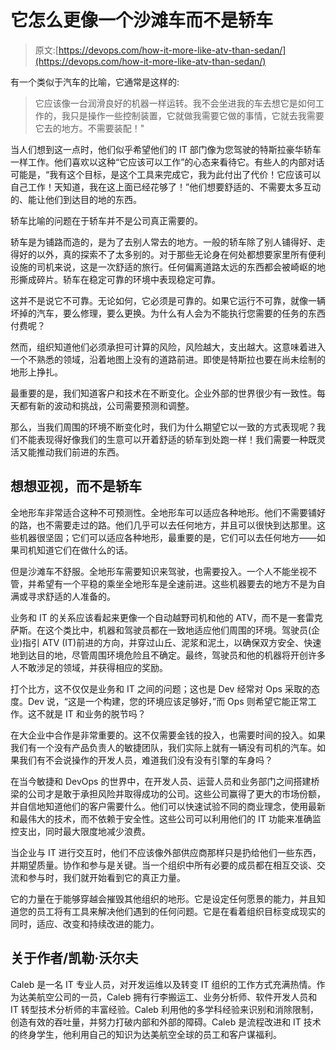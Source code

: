 # 它怎么更像一个沙滩车而不是轿车

> 原文:[https://devops.com/how-it-more-like-atv-than-sedan/](https://devops.com/how-it-more-like-atv-than-sedan/)

有一个类似于汽车的比喻，它通常是这样的:

> 它应该像一台润滑良好的机器一样运转。我不会坐进我的车去想它是如何工作的，我只是操作一些控制装置，它就做我需要它做的事情，它就去我需要它去的地方。不需要装配！"

当人们想到这一点时，他们似乎希望他们的 IT 部门像为您驾驶的特斯拉豪华轿车一样工作。他们喜欢以这种“它应该可以工作”的心态来看待它。有些人的内部对话可能是，“我有这个目标，是这个工具来完成它，我为此付出了代价！它应该可以自己工作！天知道，我在这上面已经花够了！”他们想要舒适的、不需要太多互动的、能让他们到达目的地的东西。

轿车比喻的问题在于轿车并不是公司真正需要的。

轿车是为铺路而造的，是为了去别人常去的地方。一般的轿车除了别人铺得好、走得好的以外，真的探索不了太多别的。对于那些无论身在何处都想要家里所有便利设施的司机来说，这是一次舒适的旅行。任何偏离道路太远的东西都会被崎岖的地形撕成碎片。轿车在稳定可靠的环境中表现稳定可靠。

这并不是说它不可靠。无论如何，它必须是可靠的。如果它运行不可靠，就像一辆坏掉的汽车，要么修理，要么更换。为什么有人会为不能执行您需要的任务的东西付费呢？

然而，组织知道他们必须承担可计算的风险，风险越大，支出越大。这意味着进入一个不熟悉的领域，沿着地图上没有的道路前进。即使是特斯拉也要在尚未绘制的地形上挣扎。

最重要的是，我们知道客户和技术在不断变化。企业外部的世界很少有一致性。每天都有新的波动和挑战，公司需要预测和调整。

那么，当我们周围的环境不断变化时，我们为什么期望它以一致的方式表现呢？我们不能表现得好像我们的生意可以开着舒适的轿车到处跑一样！我们需要一种既灵活又能推动我们前进的东西。

## 想想亚视，而不是轿车

全地形车非常适合这种不可预测性。全地形车可以适应各种地形。他们不需要铺好的路，也不需要走过的路。他们几乎可以去任何地方，并且可以很快到达那里。这些机器很坚固；它们可以适应各种地形，最重要的是，它们可以去任何地方——如果司机知道它们在做什么的话。

但是沙滩车不舒服。全地形车需要知识来驾驶，也需要投入。一个人不能坐视不管，并希望有一个平稳的乘坐全地形车是全速前进。这些机器要去的地方不是为自满或寻求舒适的人准备的。

业务和 IT 的关系应该看起来更像一个自动越野司机和他的 ATV，而不是一套雷克萨斯。在这个类比中，机器和驾驶员都在一致地适应他们周围的环境。驾驶员(企业)指引 ATV (IT)前进的方向，并穿过山丘、泥浆和泥土，以确保双方安全、快速地到达目的地，尽管周围环境危险且不确定。最终，驾驶员和他的机器将开创许多人不敢涉足的领域，并获得相应的奖励。

打个比方，这不仅仅是业务和 IT 之间的问题；这也是 Dev 经常对 Ops 采取的态度。Dev 说，“这是一个构建，您的环境应该足够好，”而 Ops 则希望它能正常工作。这不就是 IT 和业务的脱节吗？

在大企业中合作是非常重要的。这不仅需要金钱的投入，也需要时间的投入。如果我们有一个没有产品负责人的敏捷团队，我们实际上就有一辆没有司机的汽车。如果我们有不会说操作的开发人员，难道我们没有没有引擎的车身吗？

在当今敏捷和 DevOps 的世界中，在开发人员、运营人员和业务部门之间搭建桥梁的公司才是敢于承担风险并取得成功的公司。这些公司赢得了更大的市场份额，并自信地知道他们的客户需要什么。他们可以快速试验不同的商业理念，使用最新和最伟大的技术，而不依赖于安全性。这些公司可以利用他们的 IT 功能来准确监控支出，同时最大限度地减少浪费。

当企业与 IT 进行交互时，他们不应该像外部供应商那样只是扔给他们一些东西，并期望质量。协作和参与是关键。当一个组织中所有必要的成员都在相互交谈、交流和参与时，我们就开始看到它的真正力量。

它的力量在于能够穿越会摧毁其他组织的地形。它是设定任何愿景的能力，并且知道您的员工将有工具来解决他们遇到的任何问题。它是在看着组织目标变成现实的同时，适应、改变和持续改进的能力。

## 关于作者/凯勒·沃尔夫

Caleb 是一名 IT 专业人员，对开发运维以及转变 IT 组织的工作方式充满热情。作为达美航空公司的一员，Caleb 拥有行李搬运工、业务分析师、软件开发人员和 IT 转型技术分析师的丰富经验。Caleb 利用他的多学科经验来识别和消除限制，创造有效的吞吐量，并努力打破内部和外部的障碍。Caleb 是流程改进和 IT 技术的终身学生，他利用自己的知识为达美航空全球的员工和客户谋福利。